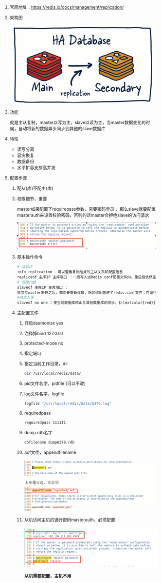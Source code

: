 1. 官网地址：https://redis.io/docs/management/replication/

2. 架构图

   ![img](01主从复制.assets/1.数据复制.jpg)

3. 功能

   就是主从复制，master以写为主，slave以读为主，当master数据变化的时候，自动将新的数据异步同步到其他的slave数据库

4. 特性

   - 读写分离
   - 容灾恢复
   - 数据备份
   - 水平扩容支撑高并发

5. 配置步骤

   1. 配从(库)不配主(库)

   2. 权限细节，重要

      master如果配置了requirepass参数，需要密码登录 ，那么slave就要配置masterauth来设置校验密码，否则的话master会拒绝slave的访问请求

      ![img](01主从复制.assets/2.从机配置主机密码.jpg)

   3. 基本操作命令

      ```sh
      # 从节点
      info replication ：可以查看复制结点的主从关系和配置信息
      replicaof 主库IP 主库端口 ：一般写入进Redis.conf配置文件内，重启后依然生效
      # 改换门庭
      slaveof 主库IP 主库端口 ：
      每次与master断开之后，都需要重新连接，除非你配置进了redis.conf文件；在运行期间修改slave节点的信息，如果该数据库已经是某个主数据库的从数据库，那么会停止和原主数据库的同步关系 
      #自立为王
      slaveof no one ：使当前数据库停止与其他数据库的同步，$\textcolor{red}{转成主数据库，自立为王}$
      ```

   4. 主配置文件

      1. 开启daemonize yes

      2. 注释掉bind 127.0.0.1

      3. protected-mode no

      4. 指定端口

      5. 指定当前工作目录，dir

         ```sh
         dir /usr/local/redis/data/
         ```

      6. pid文件名字，pidfile (可以不改)

      7. log文件名字，logfile

         ```sh
         logfile "/usr/local/redis/data/6379.log"
         ```

      8. requiredpass

         ```sh
         requiredpass 111111
         ```

      9. dump.rdb名字

         ```sh
         dbfilename dump6379.rdb
         ```

      10. aof文件，appendfilename

          ![img](01主从复制.assets/11.配置appendfilename.jpg)

      11. 从机访问主机的通行密码masterauth，必须配置

          ![img](01主从复制.assets/12.从机配置主机密码.jpg)

          **从机需要配置，主机不用**

          

      

      

      

      

   

   